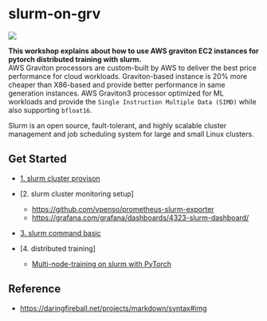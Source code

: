 # slurm-on-grv

![](https://github.com/gnosia93/slurm-on-grv/blob/main/tutorial/images/slurm-ws-arch.png)

**This workshop explains about how to use AWS graviton EC2 instances for pytorch distributed training with slurm.**  
AWS Graviton processors are custom-built by AWS to deliver the best price performance for cloud workloads. Graviton-based instance is 20% more cheaper than X86-based and provide better performance in same generation instances. AWS Graviton3 processor optimized for ML workloads and provide the `Single Instruction Multiple Data (SIMD)` while also supporting `bfloat16`. 

Slurm is an open source, fault-tolerant, and highly scalable cluster management and job scheduling system for large and small Linux clusters. 

## Get Started ##

* [1. slurm cluster provison](https://github.com/gnosia93/slurm-on-grv/blob/main/tutorial/1.provison.md)

* [2. slurm cluster monitoring setup]
   - https://github.com/vpenso/prometheus-slurm-exporter
   - https://grafana.com/grafana/dashboards/4323-slurm-dashboard/

* [3. slurm command basic](https://github.com/gnosia93/slurm-on-grv/blob/main/tutorial/3.slurm-basic.md)

* [4. distributed training]
  * [Multi-node-training on slurm with PyTorch](https://gist.github.com/TengdaHan/1dd10d335c7ca6f13810fff41e809904)




## Reference ##

* https://daringfireball.net/projects/markdown/syntax#img





